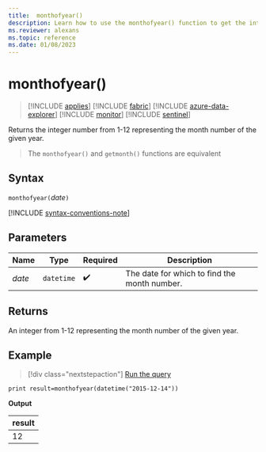```yaml
---
title:  monthofyear()
description: Learn how to use the monthofyear() function to get the integer representation of the month.
ms.reviewer: alexans
ms.topic: reference
ms.date: 01/08/2023
---
```

# monthofyear()

> [!INCLUDE [applies](../includes/applies-to-version/applies.md)] [!INCLUDE [fabric](../includes/applies-to-version/fabric.md)] [!INCLUDE [azure-data-explorer](../includes/applies-to-version/azure-data-explorer.md)] [!INCLUDE [monitor](../includes/applies-to-version/monitor.md)] [!INCLUDE [sentinel](../includes/applies-to-version/sentinel.md)]

Returns the integer number from 1-12 representing the month number of the given year.

> The `monthofyear()` and `getmonth()` functions are equivalent

## Syntax

`monthofyear(`*date*`)`

[!INCLUDE [syntax-conventions-note](../includes/syntax-conventions-note.md)]

## Parameters

| Name | Type | Required | Description |
|--|--|--|--|
| *date* | `datetime` |  :heavy_check_mark: | The date for which to find the month number. |

## Returns

An integer from 1-12 representing the month number of the given year.

## Example

> [!div class="nextstepaction"]
> <a href="https://dataexplorer.azure.com/clusters/help/databases/Samples?query=H4sIAAAAAAAAAysoyswrUShKLS7NKbHNzc8rychPq0xNLNJISSxJLcnMTdVQMjIwNNU1NNI1NFHS1AQAVHohRTAAAAA=" target="_blank">Run the query</a>

```kusto
print result=monthofyear(datetime("2015-12-14"))
```

**Output**

|result|
|--|
|12|
